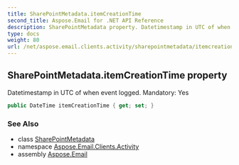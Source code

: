 ```yaml
---
title: SharePointMetadata.itemCreationTime
second_title: Aspose.Email for .NET API Reference
description: SharePointMetadata property. Datetimestamp in UTC of when event logged. Mandatory Yes
type: docs
weight: 80
url: /net/aspose.email.clients.activity/sharepointmetadata/itemcreationtime/
---
```

## SharePointMetadata.itemCreationTime property

Datetimestamp in UTC of when event logged. Mandatory: Yes

```csharp
public DateTime itemCreationTime { get; set; }
```

### See Also

* class [SharePointMetadata](../)
* namespace [Aspose.Email.Clients.Activity](../../sharepointmetadata/)
* assembly [Aspose.Email](../../../)


